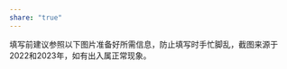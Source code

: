 ```yaml
---
share: "true"
---
```


填写前建议参照以下图片准备好所需信息，防止填写时手忙脚乱，截图来源于2022和2023年，如有出入属正常现象。
[](照片/图片1_1719318202.png)
[](照片/图片2_1719318210.png)
[](照片/图片3_1719318218.png)
[](照片/图片4_1719318237.png)
[](照片/图片5_1719318242.png)